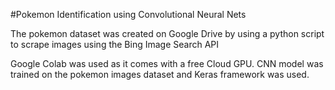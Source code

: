 #Pokemon Identification using Convolutional Neural Nets

The pokemon dataset was created on Google Drive by using a python script to scrape images using the Bing Image Search API

Google Colab was used as it comes with a free Cloud GPU. CNN model was trained on the pokemon images dataset and Keras framework was used.
